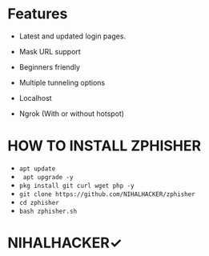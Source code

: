 



# Features

* Latest and updated login pages.

* Mask URL support

* Beginners friendly

* Multiple tunneling options

* Localhost

* Ngrok (With or without hotspot)




# HOW TO INSTALL ZPHISHER

* `apt update`
* ` apt upgrade -y`
* `pkg install git curl wget php -y`
* `git clone https://github.com/NIHALHACKER/zphisher`
* `cd zphisher`
* `bash zphisher.sh`

# NIHALHACKER✓
